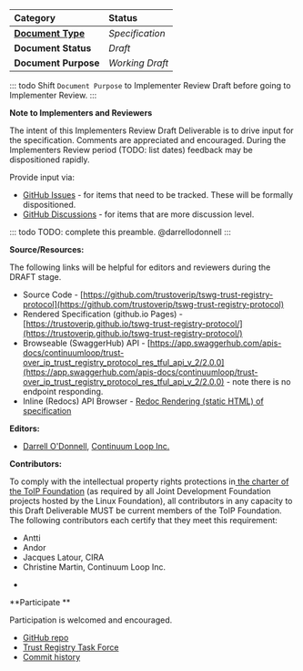 
[//]: # (Pandoc Formatting Macros)

[//]: # (::: headertitle)

[//]: # (Header)

[//]: # (:::)

**Category** | **Status** 
:--- | :-------------- 
[**Document Type**](https://wiki.trustoverip.org/display/HOME/ToIP+Deliverable+Types%2C+Stages%2C+and+Processes) | *Specification*
**Document Status** | *Draft* 
**Document Purpose** | *Working Draft*

::: todo
Shift `Document Purpose` to Implementer Review Draft before going to Implementer Review.
:::



**Note to Implementers and Reviewers**

The intent of this Implementers Review Draft Deliverable is to drive input for the specification. Comments are appreciated and encouraged. During the Implementers Review period (TODO: list dates) feedback may be dispositioned rapidly. 

Provide input via:
* [GitHub Issues](https://github.com/trustoverip/tswg-trust-registry-protocol/issues) - for items that need to be tracked. These will be formally dispositioned. 
* [GitHub Discussions](https://github.com/trustoverip/tswg-trust-registry-protocol/discussions) - for items that are more discussion level. 

::: todo
TODO: complete this preamble. @darrellodonnell 
:::

**Source/Resources:**

The following links will be helpful for editors and reviewers during the DRAFT stage.

* Source Code - [https://github.com/trustoverip/tswg-trust-registry-protocol](https://github.com/trustoverip/tswg-trust-registry-protocol)
* Rendered Specification (github.io Pages) - [https://trustoverip.github.io/tswg-trust-registry-protocol/](https://trustoverip.github.io/tswg-trust-registry-protocol/) 
* Browseable (SwaggerHub) API - [https://app.swaggerhub.com/apis-docs/continuumloop/trust-over_ip_trust_registry_protocol_res_tful_api_v_2/2.0.0](https://app.swaggerhub.com/apis-docs/continuumloop/trust-over_ip_trust_registry_protocol_res_tful_api_v_2/2.0.0) - note there is no endpoint responding.
* Inline (Redocs) API Browser - [Redoc Rendering (static HTML) of specification](./api/redoc-static.html)


**Editors:**

- [Darrell O'Donnell](https://github.com/darrellodonnell), [Continuum Loop Inc.](https://continuumloop.com/)

**Contributors:**

To comply with the intellectual property rights protections in[ the charter of the ToIP Foundation](https://docs.google.com/document/d/1hJ4YWH_efrYTRvzRI1N9YHwhUOyI_ScrPmI1D9T4_oc/edit?usp=sharing) (as required by all Joint Development Foundation projects hosted by the Linux Foundation), all contributors in any capacity to this Draft Deliverable MUST be current members of the ToIP Foundation. The following contributors each certify that they meet this requirement:

* Antti 
* Andor
* Jacques Latour, CIRA
* Christine Martin, Continuum Loop Inc.

- 

**Participate **

Participation is welcomed and encouraged. 

* [GitHub repo](https://github.com/trustoverip/tswg-trust-registry-protocol)
* [Trust Registry Task Force](https://wiki.trustoverip.org/display/HOME/Trust+Registry+Task+Force)
* [Commit history](https://github.com/trustoverip/tswg-trust-registry-protocol/commits/main)

